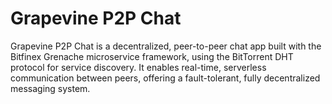 # Grapevine P2P Chat

Grapevine P2P Chat is a decentralized, peer-to-peer chat app built with the Bitfinex Grenache microservice framework, using the BitTorrent DHT protocol for service discovery. It enables real-time, serverless communication between peers, offering a fault-tolerant, fully decentralized messaging system.

